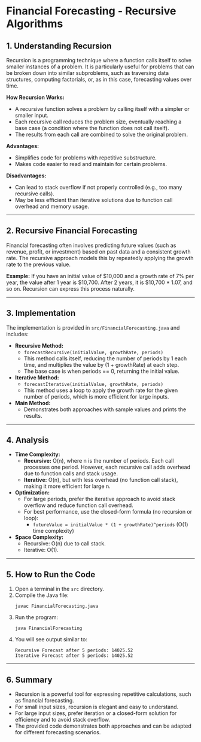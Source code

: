 # Financial Forecasting - Recursive Algorithms

## 1. Understanding Recursion
Recursion is a programming technique where a function calls itself to solve smaller instances of a problem. It is particularly useful for problems that can be broken down into similar subproblems, such as traversing data structures, computing factorials, or, as in this case, forecasting values over time.

**How Recursion Works:**
- A recursive function solves a problem by calling itself with a simpler or smaller input.
- Each recursive call reduces the problem size, eventually reaching a base case (a condition where the function does not call itself).
- The results from each call are combined to solve the original problem.

**Advantages:**
- Simplifies code for problems with repetitive substructure.
- Makes code easier to read and maintain for certain problems.

**Disadvantages:**
- Can lead to stack overflow if not properly controlled (e.g., too many recursive calls).
- May be less efficient than iterative solutions due to function call overhead and memory usage.

---

## 2. Recursive Financial Forecasting
Financial forecasting often involves predicting future values (such as revenue, profit, or investment) based on past data and a consistent growth rate. The recursive approach models this by repeatedly applying the growth rate to the previous value.

**Example:**
If you have an initial value of $10,000 and a growth rate of 7% per year, the value after 1 year is $10,700. After 2 years, it is $10,700 * 1.07, and so on. Recursion can express this process naturally.

---

## 3. Implementation
The implementation is provided in `src/FinancialForecasting.java` and includes:
- **Recursive Method:**
  - `forecastRecursive(initialValue, growthRate, periods)`
  - This method calls itself, reducing the number of periods by 1 each time, and multiplies the value by (1 + growthRate) at each step.
  - The base case is when periods == 0, returning the initial value.
- **Iterative Method:**
  - `forecastIterative(initialValue, growthRate, periods)`
  - This method uses a loop to apply the growth rate for the given number of periods, which is more efficient for large inputs.
- **Main Method:**
  - Demonstrates both approaches with sample values and prints the results.

---

## 4. Analysis
- **Time Complexity:**
  - **Recursive:** O(n), where n is the number of periods. Each call processes one period. However, each recursive call adds overhead due to function calls and stack usage.
  - **Iterative:** O(n), but with less overhead (no function call stack), making it more efficient for large n.
- **Optimization:**
  - For large periods, prefer the iterative approach to avoid stack overflow and reduce function call overhead.
  - For best performance, use the closed-form formula (no recursion or loop):
    - `futureValue = initialValue * (1 + growthRate)^periods` (O(1) time complexity)
- **Space Complexity:**
  - Recursive: O(n) due to call stack.
  - Iterative: O(1).

---

## 5. How to Run the Code
1. Open a terminal in the `src` directory.
2. Compile the Java file:
   ```
   javac FinancialForecasting.java
   ```
3. Run the program:
   ```
   java FinancialForecasting
   ```
4. You will see output similar to:
   ```
   Recursive Forecast after 5 periods: 14025.52
   Iterative Forecast after 5 periods: 14025.52
   ```

---

## 6. Summary
- Recursion is a powerful tool for expressing repetitive calculations, such as financial forecasting.
- For small input sizes, recursion is elegant and easy to understand.
- For large input sizes, prefer iteration or a closed-form solution for efficiency and to avoid stack overflow.
- The provided code demonstrates both approaches and can be adapted for different forecasting scenarios.
